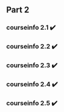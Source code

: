 ## Part 2

### courseinfo 2.1 :heavy_check_mark:

### courseinfo 2.2 :heavy_check_mark:

### courseinfo 2.3 :heavy_check_mark:

### courseinfo 2.4 :heavy_check_mark:

### courseinfo 2.5 :heavy_check_mark:
